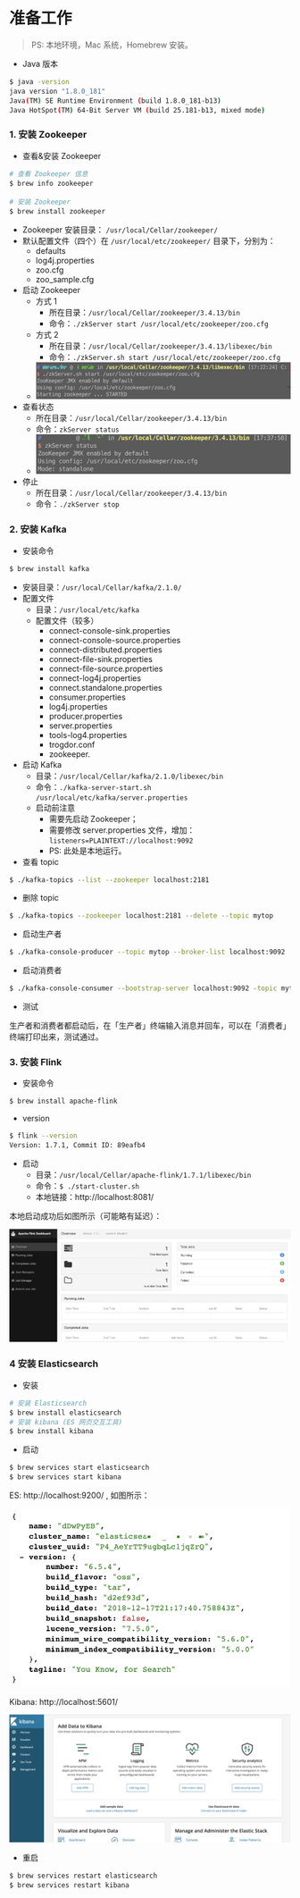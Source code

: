 #  准备工作

> PS: 本地环境，Mac 系统，Homebrew 安装。

- Java 版本

```bash
$ java -version
java version "1.8.0_181"
Java(TM) SE Runtime Environment (build 1.8.0_181-b13)
Java HotSpot(TM) 64-Bit Server VM (build 25.181-b13, mixed mode)
```



### 1. 安装 Zookeeper

- 查看&安装 Zookeeper

```bash
# 查看 Zookeeper 信息
$ brew info zookeeper

# 安装 Zookeeper
$ brew install zookeeper
```

- Zookeeper 安装目录： `/usr/local/Cellar/zookeeper/`
- 默认配置文件（四个）在 `/usr/local/etc/zookeeper/` 目录下，分别为：
  - defaults
  - log4j.properties
  - zoo.cfg
  - zoo_sample.cfg
- 启动 Zookeeper
  - 方式 1
    - 所在目录：`/usr/local/Cellar/zookeeper/3.4.13/bin`
    - 命令：`./zkServer start /usr/local/etc/zookeeper/zoo.cfg`
  - 方式 2
    - 所在目录：`/usr/local/Cellar/zookeeper/3.4.13/libexec/bin`
    - 命令：`./zkServer.sh start /usr/local/etc/zookeeper/zoo.cfg`
  - ![](https://github.com/JiaoXR/Framework/blob/master/pics/flink/zk_start.png)
- 查看状态
  - 所在目录：`/usr/local/Cellar/zookeeper/3.4.13/bin`
  - 命令：`zkServer status`
  - ![](https://github.com/JiaoXR/Framework/blob/master/pics/flink/zk_status.png)
- 停止
  - 所在目录：`/usr/local/Cellar/zookeeper/3.4.13/bin`
  - 命令：`./zkServer stop`



### 2. 安装 Kafka

- 安装命令

```bash
$ brew install kafka
```

- 安装目录：`/usr/local/Cellar/kafka/2.1.0/`
- 配置文件
  - 目录：`/usr/local/etc/kafka`
  - 配置文件（较多）
    - connect-console-sink.properties
    - connect-console-source.properties
    - connect-distributed.properties
    - connect-file-sink.properties
    - connect-file-source.properties
    - connect-log4j.properties
    - connect.standalone.properties
    - consumer.properties
    - log4j.properties
    - producer.properties
    - server.properties
    - tools-log4.properties
    - trogdor.conf
    - zookeeper.
- 启动 Kafka
  - 目录：`/usr/local/Cellar/kafka/2.1.0/libexec/bin`
  - 命令：`./kafka-server-start.sh /usr/local/etc/kafka/server.properties`
  - 启动前注意
    - 需要先启动 Zookeeper；
    - 需要修改 server.properties 文件，增加：`listeners=PLAINTEXT://localhost:9092`
    - PS: 此处是本地运行。
- 查看 topic

```bash
$ ./kafka-topics --list --zookeeper localhost:2181
```

- 删除 topic

```bash
$ ./kafka-topics --zookeeper localhost:2181 --delete --topic mytop
```

- 启动生产者

```bash
$ ./kafka-console-producer --topic mytop --broker-list localhost:9092
```

- 启动消费者

```bash
$ ./kafka-console-consumer --bootstrap-server localhost:9092 -topic mytop
```

- 测试

生产者和消费者都启动后，在「生产者」终端输入消息并回车，可以在「消费者」终端打印出来，测试通过。



### 3. 安装 Flink

- 安装命令

```bash
$ brew install apache-flink
```

- version

```bash
$ flink --version
Version: 1.7.1, Commit ID: 89eafb4
```

- 启动
  - 目录：`/usr/local/Cellar/apache-flink/1.7.1/libexec/bin`
  - 命令：`$ ./start-cluster.sh`
  - 本地链接：http://localhost:8081/

本地启动成功后如图所示（可能略有延迟）：

![dashboard](https://github.com/JiaoXR/Framework/blob/master/pics/flink/flink-dashboard.png)



### 4 安装 Elasticsearch

- 安装

```bash
# 安装 Elasticsearch
$ brew install elasticsearch
# 安装 kibana (ES 网页交互工具)
$ brew install kibana
```

- 启动

```bash
$ brew services start elasticsearch
$ brew services start kibana
```

ES: http://localhost:9200/ , 如图所示：

![Elasticsearch](https://github.com/JiaoXR/Framework/blob/master/pics/Elasticsearch.png)



Kibana: http://localhost:5601/

![kibana](https://github.com/JiaoXR/Framework/blob/master/pics/flink/kibana.png)

- 重启

```bash
$ brew services restart elasticsearch
$ brew services restart kibana
```

